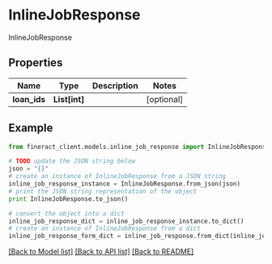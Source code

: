 # InlineJobResponse

InlineJobResponse

## Properties

Name | Type | Description | Notes
------------ | ------------- | ------------- | -------------
**loan_ids** | **List[int]** |  | [optional] 

## Example

```python
from fineract_client.models.inline_job_response import InlineJobResponse

# TODO update the JSON string below
json = "{}"
# create an instance of InlineJobResponse from a JSON string
inline_job_response_instance = InlineJobResponse.from_json(json)
# print the JSON string representation of the object
print InlineJobResponse.to_json()

# convert the object into a dict
inline_job_response_dict = inline_job_response_instance.to_dict()
# create an instance of InlineJobResponse from a dict
inline_job_response_form_dict = inline_job_response.from_dict(inline_job_response_dict)
```
[[Back to Model list]](../README.md#documentation-for-models) [[Back to API list]](../README.md#documentation-for-api-endpoints) [[Back to README]](../README.md)


